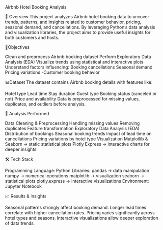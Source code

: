 Airbnb Hotel Booking Analysis

📌 Overview This project analyzes Airbnb hotel booking data to uncover trends, patterns, and insights related to customer behavior, pricing, seasonal demand, and cancellations. By leveraging Python’s data analysis and visualization libraries, the project aims to provide useful insights for both customers and hosts.

🎯Objectives

Clean and preprocess Airbnb booking dataset
Perform Exploratory Data Analysis (EDA)
Visualize trends using statistical and interactive plots
Understand factors influencing:
Booking cancellations
Seasonal demand
Pricing variations -Customer booking behavior

📊Dataset The dataset contains Airbnb booking details with features like:

Hotel type
Lead time
Stay duration
Guest type
Booking status (canceled or not)
Price and availability
Data is preprocessed for missing values, duplicates, and outliers before analysis.

🔎 Analysis Performed

Data Cleaning & Preprocessing
Handling missing values
Removing duplicates
Feature transformation
Exploratory Data Analysis (EDA)
Distribution of bookings
Seasonal booking trends
Impact of lead time on cancellations
Pricing variations by hotel type
Visualization
Matplotlib & Seaborn → static statistical plots
Plotly Express → interactive charts for deeper insights

🛠️ Tech Stack

Programming Language: Python
Libraries:
pandas → data manipulation
numpy → numerical operations
matplotlib → visualization
seaborn → statistical plots
plotly.express → interactive visualizations
Environment: Jupyter Notebook

📈 Results & Insights

Seasonal patterns strongly affect booking demand.
Longer lead times correlate with higher cancellation rates.
Pricing varies significantly across hotel types and seasons.
Interactive visualizations allow deeper exploration of data trends.
